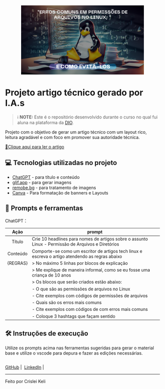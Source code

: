<p align="center">
  <img 
    src=".github/assets/CAPA ARQUIVO LINUX.png"
    width="400"  
  />
</p>

# Projeto artigo técnico gerado por I.A.s


 > ℹ️ **NOTE:** Este é o repositório desenvolvido durante o curso no qual fui aluna na plataforma da [DIO](https://dio.me).

Projeto com o objetivo de gerar um artigo técnico com um layout rico, leitura agradável e com foco em promover sua autoridade técnica.

<a href="https://web.dio.me/articles/erros-comuns-em-permissoes-de-arquivos-no-linux-e-como-evita-los?back=%2Farticles&page=1&order=oldest" title="View PDF now"> 📕Clique aqui para ler o artigo</a>

## 💻 Tecnologias utilizadas no projeto

- [ChatGPT](https://chat.openai.com/) - para título e conteúdo
- [glif.app](https://https://glif.app/) - para gerar imagens
- [remobe.bg](https://www.remove.bg/) - para tratamento de imagens
- [Canva](https://www.canva.com/) - Para formatação de banners e Layouts

## 📄 Prompts e ferramentas


ChatGPT：

|   Ação   | prompt                                                                                                                                                                                                                                                                         |
| :------: | ------------------------------------------------------------------------------------------------------------------------------------------------------------------------------------------------------------------------------------------------------------------------------ |
|  Título  | Crie 10 headlines para nomes de artigos sobre o assunto Linux - Permissão de Arquivos e Diretórios         |                                          
| Conteúdo | Comporte-se como um escritor de artigos tech linux e escreva o artigo atendendo as regras abaixo           |
| {REGRAS} | > No máximo 5 linhas por blocos de explicação                                                              | 
|          | > Me explique de maneira informal, como se eu fosse uma criança de 10 anos                                 |
|          | > Os blocos que serão criados estão abaixo:                                                                | 
|          | - O que são as permissões de arquivos no Linux                                                             |
|          | - Cite exemplos com códigos de permissões de arquivos                                                      |
|          | - Quais são os erros mais comuns                                                                           |
|          | - Cite exemplos com códigos de com erros mais comuns                                                       |
|          | - Coloque 3 hashtags que façam sentido                                                                     |


## 🛠️ Instruções de execução

Utilize os prompts acima nas ferramentas sugeridas para gerar o material base e utilize o vscode para depura e fazer as edições necessárias.
## 
   
<a href="https://github.com/CrisleiKeli">GitHub</a>&nbsp;|&nbsp;
<a href="https://www.linkedin.com/in/crisleikelijenuino/">LinkedIn</a>&nbsp;|&nbsp;

---

Feito por Crislei Keli
